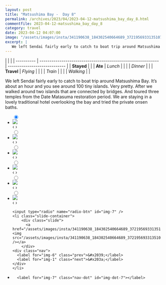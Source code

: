 ```yaml
---
layout: post
title: "Matsushima Bay -  Day 8"
permalink: /archives/2023/04/2023-04-12-matsushima_bay_day_8.html
commentfile: 2023-04-12-matsushima_bay_day_8
category: travel
date: 2023-04-12 04:07:00
image: "/assets/images/insta/341190638_184302540664689_3721956933135107027_n_17948699201606924.jpg"
excerpt: |
   We left Sendai fairly early to catch to boat trip around Matsushima Bay. It’s about an hour and you see around 100 tiny islands. Very pretty. After we walked around two islands that are connected by bridges. And toured three temples from the Date Matasuma restoration period. We are staying in a lovely traditional hotel overlooking the bay and tried the private onsen baths.
---
```


|            |                                                              |
| ---------- | ------------------------------------------------------------ | ----------------------------- |
| **Stayed** |  |
| **Ate**    | _Lunch_                                                      |          |
|            | _Dinner_                                                     |          |
| **Travel** | _Flying_                                                     |          |
|            | _Train_                                                      |          |
|            | _Walking_                                                    |          |


 We left Sendai fairly early to catch to boat trip around Matsushima Bay. It’s about an hour and you see around 100 tiny islands. Very pretty. After we walked around two islands that are connected by bridges. And toured three temples from the Date Matasuma restoration period. We are staying in a lovely traditional hotel overlooking the bay and tried the private onsen baths.


<ul class="slides">
    <input type="radio" name="radio-btn" id="img-1" checked="checked" />
    <li class="slide-container">
        <div class="slide">
          <a href="/assets/images/insta/340670984_766364424870372_8036918434854884820_n_17912455820650176.jpg"><img src="/assets/images/insta/340670984_766364424870372_8036918434854884820_n_17912455820650176.jpg" /></a>
        </div>
    <div class="nav">
      <label for="img-7" class="prev">&#x2039;</label>
      <label for="img-2" class="next">&#x203a;</label>
    </div>
    </li>
        <input type="radio" name="radio-btn" id="img-2"  />
    <li class="slide-container">
        <div class="slide">
          <a href="/assets/images/insta/340697195_951869179153585_229056366114713909_n_17934601079644482.jpg"><img src="/assets/images/insta/340697195_951869179153585_229056366114713909_n_17934601079644482.jpg" /></a>
        </div>
    <div class="nav">
      <label for="img-1" class="prev">&#x2039;</label>
      <label for="img-3" class="next">&#x203a;</label>
    </div>
    </li>
        <input type="radio" name="radio-btn" id="img-3"  />
    <li class="slide-container">
        <div class="slide">
          <a href="/assets/images/insta/340680626_759635479235832_1567353892930040306_n_18262986637182390.jpg"><img src="/assets/images/insta/340680626_759635479235832_1567353892930040306_n_18262986637182390.jpg" /></a>
        </div>
    <div class="nav">
      <label for="img-2" class="prev">&#x2039;</label>
      <label for="img-4" class="next">&#x203a;</label>
    </div>
    </li>
        <input type="radio" name="radio-btn" id="img-4"  />
    <li class="slide-container">
        <div class="slide">
          <a href="/assets/images/insta/340649575_777464020231292_8666236272387342692_n_18253489414157437.jpg"><img src="/assets/images/insta/340649575_777464020231292_8666236272387342692_n_18253489414157437.jpg" /></a>
        </div>
    <div class="nav">
      <label for="img-3" class="prev">&#x2039;</label>
      <label for="img-5" class="next">&#x203a;</label>
    </div>
    </li>
        <input type="radio" name="radio-btn" id="img-5"  />
    <li class="slide-container">
        <div class="slide">
          <a href="/assets/images/insta/340840040_1252933345631235_5824849422850483748_n_17884611377820097.jpg"><img src="/assets/images/insta/340840040_1252933345631235_5824849422850483748_n_17884611377820097.jpg" /></a>
        </div>
    <div class="nav">
      <label for="img-4" class="prev">&#x2039;</label>
      <label for="img-6" class="next">&#x203a;</label>
    </div>
    </li>
        <input type="radio" name="radio-btn" id="img-6"  />
    <li class="slide-container">
        <div class="slide">
          <a href="/assets/images/insta/340805347_1412742409500289_613876329713201647_n_17878976096840847.jpg"><img src="/assets/images/insta/340805347_1412742409500289_613876329713201647_n_17878976096840847.jpg" /></a>
        </div>
    <div class="nav">
      <label for="img-5" class="prev">&#x2039;</label>
      <label for="img-7" class="next">&#x203a;</label>
    </div>
    </li>
    
    <input type="radio" name="radio-btn" id="img-7" />
    <li class="slide-container">
        <div class="slide">
          <a href="/assets/images/insta/341190638_184302540664689_3721956933135107027_n_17948699201606924.jpg"><img src="/assets/images/insta/341190638_184302540664689_3721956933135107027_n_17948699201606924.jpg" /></a>
        </div>
    <div class="nav">
      <label for="img-6" class="prev">&#x2039;</label>
      <label for="img-1" class="next">&#x203a;</label>
    </div>
    </li>
			
<li class="nav-dots">
      <label for="img-1" class="nav-dot" id="img-dot-1"></label>
      <label for="img-2" class="nav-dot" id="img-dot-2"></label>
      <label for="img-3" class="nav-dot" id="img-dot-3"></label>
      <label for="img-4" class="nav-dot" id="img-dot-4"></label>
      <label for="img-5" class="nav-dot" id="img-dot-5"></label>
      <label for="img-6" class="nav-dot" id="img-dot-6"></label>

      <label for="img-7" class="nav-dot" id="img-dot-7"></label>

</li>
</ul>        
             

		